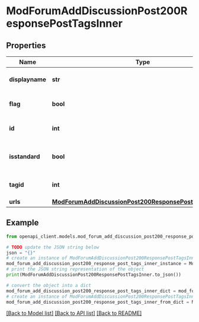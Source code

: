 # ModForumAddDiscussionPost200ResponsePostTagsInner


## Properties

Name | Type | Description | Notes
------------ | ------------- | ------------- | -------------
**displayname** | **str** | The display name of the tag | [optional] [default to 'null']
**flag** | **bool** | Wehther this tag is flagged | [optional] [default to False]
**id** | **int** | The ID of the Tag | [optional] [default to null]
**isstandard** | **bool** | Whether this is a standard tag | [optional] [default to False]
**tagid** | **int** | The tagid | [optional] [default to null]
**urls** | [**ModForumAddDiscussionPost200ResponsePostTagsInnerUrls**](ModForumAddDiscussionPost200ResponsePostTagsInnerUrls.md) |  | [optional] 

## Example

```python
from openapi_client.models.mod_forum_add_discussion_post200_response_post_tags_inner import ModForumAddDiscussionPost200ResponsePostTagsInner

# TODO update the JSON string below
json = "{}"
# create an instance of ModForumAddDiscussionPost200ResponsePostTagsInner from a JSON string
mod_forum_add_discussion_post200_response_post_tags_inner_instance = ModForumAddDiscussionPost200ResponsePostTagsInner.from_json(json)
# print the JSON string representation of the object
print(ModForumAddDiscussionPost200ResponsePostTagsInner.to_json())

# convert the object into a dict
mod_forum_add_discussion_post200_response_post_tags_inner_dict = mod_forum_add_discussion_post200_response_post_tags_inner_instance.to_dict()
# create an instance of ModForumAddDiscussionPost200ResponsePostTagsInner from a dict
mod_forum_add_discussion_post200_response_post_tags_inner_from_dict = ModForumAddDiscussionPost200ResponsePostTagsInner.from_dict(mod_forum_add_discussion_post200_response_post_tags_inner_dict)
```
[[Back to Model list]](../README.md#documentation-for-models) [[Back to API list]](../README.md#documentation-for-api-endpoints) [[Back to README]](../README.md)


